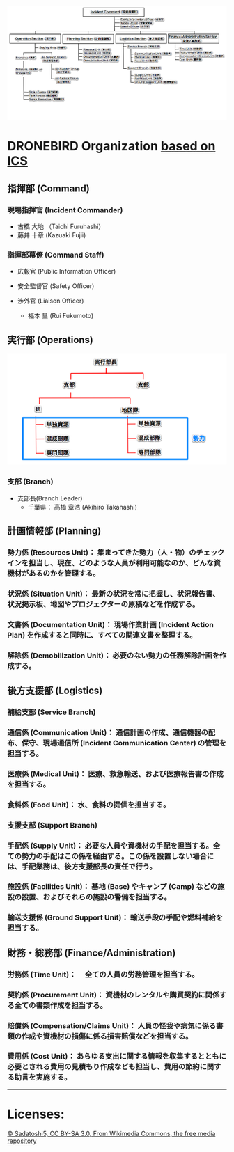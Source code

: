 ![ICS Organization](https://github.com/dronebird/docs4dronebirds/blob/master/organization/ICS_Organization.jpg?raw=true)

# DRONEBIRD Organization [based on ICS](https://ja.wikipedia.org/wiki/インシデント・コマンド・システム) 
## 指揮部 (Command)
### 現場指揮官 (Incident Commander) 
* 古橋 大地 （Taichi Furuhashi）
* 藤井 十章 (Kazuaki Fujii)

### 指揮部幕僚 (Command Staff) 
* 広報官 (Public Information Officer)

* 安全監督官 (Safety Officer)

* 渉外官 (Liaison Officer)
   * 福本 塁 (Rui Fukumoto)

## 実行部 (Operations)
![ICS Operation.jpg](https://github.com/dronebird/docs4dronebirds/blob/master/organization/ICS_Operation.jpg?raw=true)

### 支部 (Branch)
* 支部長(Branch Leader) 
   * 千葉県： 高橋 章浩 (Akihiro Takahashi)


## 計画情報部 (Planning)
### 勢力係 (Resources Unit)： 集まってきた勢力（人・物）のチェックインを担当し、現在、どのような人員が利用可能なのか、どんな資機材があるのかを管理する。
### 状況係 (Situation Unit)： 最新の状況を常に把握し、状況報告書、状況掲示板、地図やプロジェクターの原稿などを作成する。
### 文書係 (Documentation Unit)： 現場作業計画 (Incident Action Plan) を作成すると同時に、すべての関連文書を整理する。
### 解除係 (Demobilization Unit)： 必要のない勢力の任務解除計画を作成する。


## 後方支援部 (Logistics)
### 補給支部 (Service Branch)
### 通信係 (Communication Unit)： 通信計画の作成、通信機器の配布、保守、現場通信所 (Incident Communication Center) の管理を担当する。
### 医療係 (Medical Unit)： 医療、救急輸送、および医療報告書の作成を担当する。
### 食料係 (Food Unit)： 水、食料の提供を担当する。　
### 支援支部 (Support Branch)
### 手配係 (Supply Unit)： 必要な人員や資機材の手配を担当する。全ての勢力の手配はこの係を経由する。この係を設置しない場合には、手配業務は、後方支援部長の責任で行う。
### 施設係 (Facilities Unit)： 基地 (Base) やキャンプ (Camp) などの施設の設置、およびそれらの施設の警備を担当する。
### 輸送支援係 (Ground Support Unit)： 輸送手段の手配や燃料補給を担当する。


## 財務・総務部 (Finance/Administration) 
### 労務係 (Time Unit)： 　全ての人員の労務管理を担当する。
### 契約係 (Procurement Unit)： 資機材のレンタルや購買契約に関係する全ての書類作成を担当する。
### 賠償係 (Compensation/Claims Unit)： 人員の怪我や病気に係る書類の作成や資機材の損傷に係る損害賠償などを担当する。
### 費用係 (Cost Unit)： あらゆる支出に関する情報を収集するとともに必要とされる費用の見積もり作成なども担当し、費用の節約に関する助言を実施する。

---

# Licenses:

[© Sadatoshi5, CC BY-SA 3.0, From Wikimedia Commons, the free media repository](https://commons.wikimedia.org/wiki/File:ICS_Organization.jpg)
